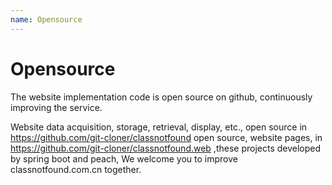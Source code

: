 ```yaml
---
name: Opensource
---
```


# Opensource

The website implementation code is open source on github, continuously improving the service.

Website data acquisition, storage, retrieval, display, etc., open source in https://github.com/git-cloner/classnotfound open source, website pages, in https://github.com/git-cloner/classnotfound.web ,these projects developed by spring boot and peach, We welcome you to improve classnotfound.com.cn together.